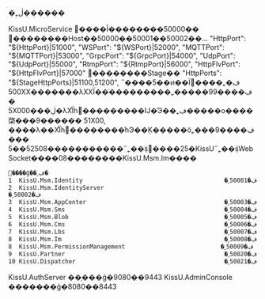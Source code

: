 �˿ڷ������

KissU.MicroService
    ΢����Ĭ��������50000��
    ΢��������Host��50000��50001��50002��...
          "HttpPort": "${HttpPort}|51000",
          "WSPort": "${WSPort}|52000",
          "MQTTPort": "${MQTTPort}|53000",
          "GrpcPort": "${GrpcPort}|54000",
          "UdpPort": "${UdpPort}|55000",
          "RtmpPort": "${RtmpPort}|56000",
          "HttpFlvPort": "${HttpFlvPort}|57000"
    ΢��������Stage��
         "HttpPorts": "${StageHttpPorts}|51100,51200",
    ˵����5��ͷ��Ϊ΢����˿ڣ�
          500XX�������λXXΪ��ͬ���������˿ڣ����99������
          5X000���ڶ�λXΪͬһ΢���������Ĳ�ͬЭ��˿ڣ�����ο����棨���9������
          51X00,   ����λ��XΪͬһ΢��������ͬһЭ��Ķ�����ö˿ڣ����9������
    ������52508��5�����˶˿��ṩ΢����25�KissU˶˿��ṩWebSocket����08��������KissU.Msm.Im����

    ΢����ģ��˿ڣ�
    1  KissU.Msm.Identity                                        �˿ڣ�50001
    2  KissU.Msm.IdentityServer                             		�˿ڣ�50002
    3  KissU.Msm.AppCenter                                       �˿ڣ�50003
    4  KissU.Msm.Sms                                             �˿ڣ�50004
    5  KissU.Msm.Blob                                            �˿ڣ�50005
    6  KissU.Msm.Cms                                             �˿ڣ�50006
    7  KissU.Msm.Lbs                                             �˿ڣ�50007
    8  KissU.Msm.Im                                              �˿ڣ�50008
    8  KissU.Msm.PermissionManagement                			�˿ڣ�50009
    9  KissU.Partner                                             �˿ڣ�50020
    10 KissU.Dispatcher                                          �˿ڣ�50021

KissU.AuthServer
     ��֤���ģ�9080��9443
KissU.AdminConsole
     �������ģ�8080��8443